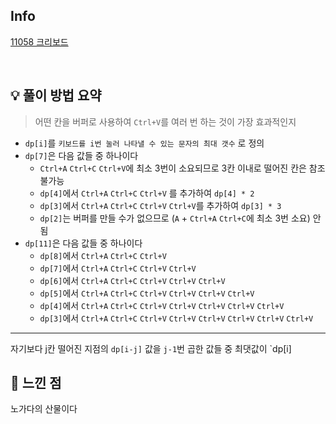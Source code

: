 ## Info

[11058 크리보드](https://www.acmicpc.net/problem/11058)

<br>

## 💡 풀이 방법 요약

> 어떤 칸을 버퍼로 사용하여 `Ctrl+V`를 여러 번 하는 것이 가장 효과적인지
- `dp[i]`를 `키보드를 i번 눌러 나타낼 수 있는 문자의 최대 갯수` 로 정의
- `dp[7]`은 다음 값들 중 하나이다
  - `Ctrl+A` `Ctrl+C` `Ctrl+V`에 최소 3번이 소요되므로 3칸 이내로 떨어진 칸은 참조 불가능
  - `dp[4]`에서 `Ctrl+A` `Ctrl+C` `Ctrl+V` 를 추가하여 `dp[4] * 2`
  - `dp[3]`에서 `Ctrl+A` `Ctrl+C` `Ctrl+V` `Ctrl+V`를 추가하여 `dp[3] * 3`
  - `dp[2]`는 버퍼를 만들 수가 없으므로 (`A` + `Ctrl+A` `Ctrl+C`에 최소 3번 소요) 안 됨
- `dp[11]`은 다음 값들 중 하나이다
  - `dp[8]`에서 `Ctrl+A` `Ctrl+C` `Ctrl+V`
  - `dp[7]`에서 `Ctrl+A` `Ctrl+C` `Ctrl+V` `Ctrl+V`
  - `dp[6]`에서 `Ctrl+A` `Ctrl+C` `Ctrl+V` `Ctrl+V` `Ctrl+V`
  - `dp[5]`에서 `Ctrl+A` `Ctrl+C` `Ctrl+V` `Ctrl+V` `Ctrl+V` `Ctrl+V`
  - `dp[4]`에서 `Ctrl+A` `Ctrl+C` `Ctrl+V` `Ctrl+V` `Ctrl+V` `Ctrl+V` `Ctrl+V`
  - `dp[3]`에서 `Ctrl+A` `Ctrl+C` `Ctrl+V` `Ctrl+V` `Ctrl+V` `Ctrl+V` `Ctrl+V` `Ctrl+V`
---
자기보다 j칸 떨어진 지점의 `dp[i-j]` 값을 `j-1`번 곱한 값들 중 최댓값이 `dp[i]
<br>

## 🙂 느낀 점
노가다의 산물이다
